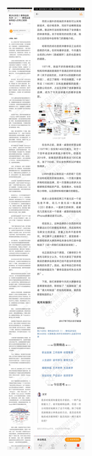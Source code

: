 ![](../images/第282封信丨奢侈品的光泽（2）——奢侈品是如何进入百姓之家的.jpg)
![](../images/第282封信丨奢侈品的光泽（2）——奢侈品是如何进入百姓之家的2.jpg)
